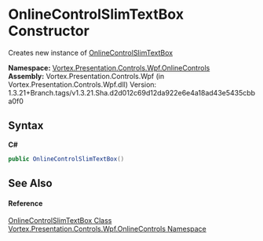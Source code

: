 # OnlineControlSlimTextBox Constructor 
 

Creates new instance of <a href="T_Vortex_Presentation_Controls_Wpf_OnlineControls_OnlineControlSlimTextBox.md">OnlineControlSlimTextBox</a>

**Namespace:**&nbsp;<a href="N_Vortex_Presentation_Controls_Wpf_OnlineControls.md">Vortex.Presentation.Controls.Wpf.OnlineControls</a><br />**Assembly:**&nbsp;Vortex.Presentation.Controls.Wpf (in Vortex.Presentation.Controls.Wpf.dll) Version: 1.3.21+Branch.tags/v1.3.21.Sha.d2d012c69d12da922e6e4a18ad43e5435cbba0f0

## Syntax

**C#**<br />
``` C#
public OnlineControlSlimTextBox()
```


## See Also


#### Reference
<a href="T_Vortex_Presentation_Controls_Wpf_OnlineControls_OnlineControlSlimTextBox.md">OnlineControlSlimTextBox Class</a><br /><a href="N_Vortex_Presentation_Controls_Wpf_OnlineControls.md">Vortex.Presentation.Controls.Wpf.OnlineControls Namespace</a><br />